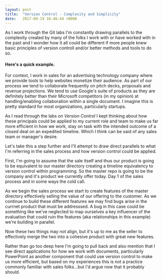 ```yaml
---
layout: post
title:  "Version Control - Complexity and Simplicity"
date:   2017-09-19 16:46:44 +0000
---
```



As I work through the Git labs I'm constantly drawing parallels to the complexity created by many of the folks I work with or have worked with in the past and I wonder how it all could be different if more people knew basic principles of version controll and/or  better methods and tools to do so.

#### Here's a quick example.

For context, I work in sales for an advertising technology company where we provide tools to help websites monetize their audience. As part of our process we tend to collaborate frequently on pitch decks, proposals and revenue projections. We tend to use Google's suite of products as they are definitely better than their Microsoft competitors (in my opinion) at handling/enabling collaboration within a single document. I imagine this is pretty standard for most organizations, particularly startups.

As I read through the labs on *Version Control* I kept thinking about how these principals could be applied to my current role and team to make us far more efficient in how we work, stay on task with the intended outcome of a closed deal on an expedited timeline. Which I think can be said of any sales team or manager's desire.

Let's take this a step further and I'll attempt to draw direct parallels to what I'm referring in the sales process and how version control could be applied.

First, I'm going to assume that the sale itself and thus our product is going to be equivalent to our master directory creating a timeline equivalency to version control within programming. So the master repo is going to be the company and it's product we currently offer today. Day 1 of the sales process and in some ways the cold call.

As we begin the sales process we start to create features of the master directory effectively selling the value of our offering to the customer. As we continue to build these different features we may find bugs arise in the currnet product that must be addresssed. A bug in this case could be something like we've neglected to map ourselves a key influencer of the evaluation that could ruin the features (aka relationships in this example) we're building in parallel.

Now these two things may not align, but it's up to me as the seller to effectively merge the two into a cohesive product with great new features.

Rather than go too deep here I'm going to pull back and also mention that I see direct applications for how we work with documents, particularly PowerPoint as another component that could use version control to make us more efficient, but based on my experiences this is not a practice commonly familiar with sales folks...but I'd argue now that it probably should.
